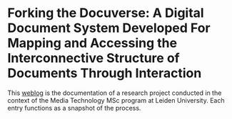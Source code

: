 # Forking the Docuverse: A Digital Document System Developed For Mapping and Accessing the Interconnective Structure of Documents Through Interaction

This [weblog](https://rebeccarui.online/forking_the_docuverse_weblog/) is the documentation of a research project conducted in the context of the Media Technology MSc program at Leiden University. Each entry functions as a snapshot of the process.
